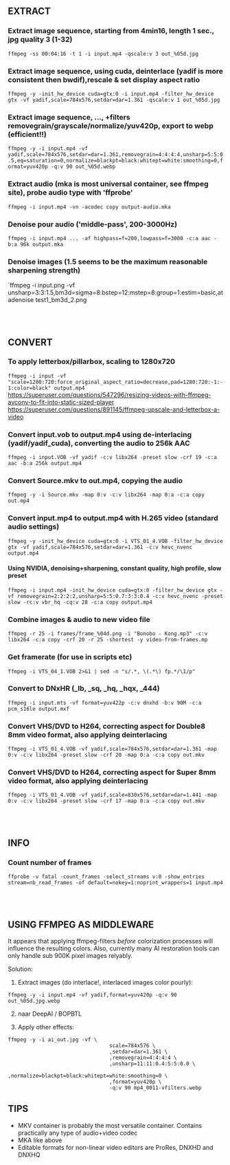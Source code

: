 ## EXTRACT

### Extract image sequence, starting from 4min16, length 1 sec., jpg quality 3 (1-32)
`ffmpeg -ss 00:04:16 -t 1 -i input.mp4 -qscale:v 3 out_%05d.jpg`

### Extract image sequence, using cuda, deinterlace (yadif is more consistent then bwdif),rescale & set display aspect ratio
`ffmpeg -y -init_hw_device cuda=gtx:0 -i input.mp4 -filter_hw_device gtx -vf yadif,scale=784x576,setdar=dar=1.361 -qscale:v 1 out_%05d.jpg`

### Extract image sequence, ..., +filters removegrain/grayscale/normalize/yuv420p, export to webp (efficient!!)
`ffmpeg -y -i input.mp4 -vf yadif,scale=784x576,setdar=dar=1.361,removegrain=4:4:4:4,unsharp=5:5:0.5,eq=saturation=0,normalize=blackpt=black:whitept=white:smoothing=0,format=yuv420p -q:v 90 out_%05d.webp`

### Extract audio (mka is most universal container, see ffmpeg site), probe audio type with 'ffprobe'
`ffmpeg -i input.mp4 -vn -acodec copy output-audio.mka`

### Denoise pour audio ('middle-pass', 200-3000Hz)
`ffmpeg -i input.mp4 ... -af highpass=f=200,lowpass=f=3000 -c:a aac -b:a 96k output.mka`

### Denoise images (1.5 seems to be the maximum reasonable sharpening strength)
`ffmpeg -i input.png -vf unsharp=3:3:1.5,bm3d=sigma=8:bstep=12:mstep=8:group=1:estim=basic,atadenoise test1_bm3d_2.png

<br>
<br>

## CONVERT

### To apply letterbox/pillarbox, scaling to 1280x720
`ffmpeg -i input -vf "scale=1280:720:force_original_aspect_ratio=decrease,pad=1280:720:-1:-1:color=black" output.mp4`
https://superuser.com/questions/547296/resizing-videos-with-ffmpeg-avconv-to-fit-into-static-sized-player
https://superuser.com/questions/891145/ffmpeg-upscale-and-letterbox-a-video

### Convert input.vob to output.mp4 using de-interlacing (yadif/yadif_cuda), converting the audio to 256k AAC
`ffmpeg -i input.VOB -vf yadif -c:v libx264 -preset slow -crf 19 -c:a aac -b:a 256k output.mp4`

### Convert Source.mkv to out.mp4, copying the audio
`ffmpeg -y -i Source.mkv -map 0:v -c:v libx264 -map 0:a -c:a copy out.mp4`

### Convert input.mp4 to output.mp4 with H.265 video (standard audio settings)
`ffmpeg -y -init_hw_device cuda=gtx:0 -i VTS_01_4.VOB -filter_hw_device gtx -vf yadif,scale=784x576,setdar=dar=1.361 -c:v hevc_nvenc output.mp4`
#### Using NVIDIA, denoising+sharpening, constant quality, high profile, slow preset
`ffmpeg -i input.mp4 -init_hw_device cuda=gtx:0 -filter_hw_device gtx -vf removegrain=2:2:2:2,unsharp=5:5:0.7:3:3:0.4 -c:v hevc_nvenc -preset slow -rc:v vbr_hq -cq:v 28 -c:a copy output.mp4`

### Combine images & audio to new video file
`ffmpeg -r 25 -i frames/frame_%04d.png -i "Bonobo - Kong.mp3" -c:v libx264 -c:a copy -crf 20 -r 25 -shortest -y video-from-frames.mp`

### Get framerate (for use in scripts etc)
`ffmpeg -i VTS_04_1.VOB 2>&1 | sed -n "s/.*, \(.*\) fp.*/\1/p"`

### Convert to DNxHR (_lb, _sq, _hq, _hqx, _444)
`ffmpeg -i input.mts -vf format=yuv422p -c:v dnxhd -b:v 90M -c:a pcm_s16le output.mxf`

### Convert VHS/DVD to H264, correcting aspect for Double8 8mm video format, also applying deinterlacing
`ffmpeg -i VTS_01_4.VOB -vf yadif,scale=784x576,setdar=dar=1.361 -map 0:v -c:v libx264 -preset slow -crf 20 -map 0:a -c:a copy out.mkv`

### Convert VHS/DVD to H264, correcting aspect for Super 8mm video format, also applying deinterlacing
`ffmpeg -i VTS_01_4.VOB -vf yadif,scale=830x576,setdar=dar=1.441 -map 0:v -c:v libx264 -preset slow -crf 17 -map 0:a -c:a copy out.mkv`

<br>
<br>

## INFO

### Count number of frames
```
ffprobe -v fatal -count_frames -select_streams v:0 -show_entries stream=nb_read_frames -of default=nokey=1:noprint_wrappers=1 input.mp4
```

<br>
<br>

## USING FFMPEG AS MIDDLEWARE
It appears that applying ffmpeg-filters *before* colorization processes will influence the resulting colors. Also, currently many AI restoration tools can only handle sub 900K pixel images relyably.

Solution:

1. Extract images (do interlace!, interlaced images color pourly):
```
ffmpeg -y -i input.mp4 -vf yadif,format=yuv420p -q:v 90 out_%05d.jpg.webp
```

2. naar DeepAI / BOPBTL

3. Apply other effects:
```
ffmpeg -y -i ai_out.jpg -vf \
                                 scale=784x576 \
                                 ,setdar=dar=1.361 \
                                 ,removegrain=4:4:4:4 \
                                 ,unsharp=11:11:0.4:5:5:0.0 \
                                 ,normalize=blackpt=black:whitept=white:smoothing=0 \
                                 ,format=yuv420p \
                                 -q:v 90 mp4_0011-vfilters.webp
```

## TIPS

  * MKV container is probably the most versatile container. Contains practically any type of audio+video codec
  * MKA like above
  * Editable formats for non-linear video editors are ProRes, DNXHD and DNXHQ
